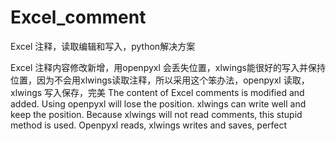 # Excel_comment
Excel 注释，读取编辑和写入，python解决方案

Excel 注释内容修改新增，用openpyxl 会丢失位置，xlwings能很好的写入并保持位置，因为不会用xlwings读取注释，所以采用这个笨办法，openpyxl 读取，xlwings 写入保存，完美
The content of Excel comments is modified and added. Using openpyxl will lose the position. xlwings can write well and keep the position. Because xlwings will not read comments, this stupid method is used. Openpyxl reads, xlwings writes and saves, perfect
